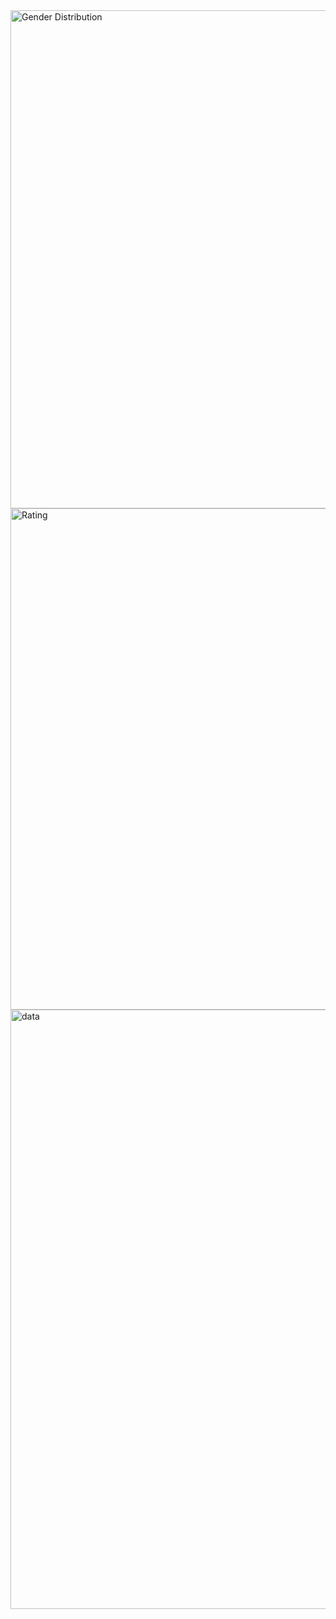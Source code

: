 <img width="797" alt="Gender Distribution" src="https://github.com/user-attachments/assets/41b1790c-36d6-4a28-b19d-79a6d8d1c660" />
<img width="802" alt="Rating" src="https://github.com/user-attachments/assets/10e33345-421b-467d-b2ca-07a2575a6ea7" />
<img width="959" alt="data" src="https://github.com/user-attachments/assets/0d575443-f4f6-4bb5-a7d2-3c6f2501f9c9" />
